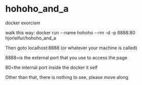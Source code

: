 # hohoho_and_a
docker exorcism

walk this way: docker run --name hohoho --rm -d -p 8888:80 hjorleifur/hohoho_and_a

Then goto localhost:8888 (or whatever your machine is called)

8888=is the external port that you use to access the page

80=the internal port inside the docker it self

Other than that, there is nothing to see, please move along
